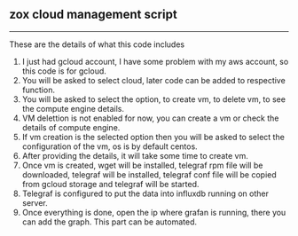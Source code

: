 ## zox cloud management script
------
These are the details of what this code includes

 1. I just had gcloud account, I have some problem with my aws account, so this code is for gcloud.
 2. You will be asked to select cloud, later code can be added to respective function.
 3. You will be asked to select the option, to create vm, to delete vm, to see the compute engine details.
 4. VM delettion is not enabled for now, you can create a vm or check the details of compute engine.
 5. If vm creation is the selected option then you will be asked to select the configuration of the vm, os is by default centos.
 6. After providing the details, it will take some time to create vm.
 7. Once vm is created, wget will be installed, telegraf rpm file will be downloaded, telegraf will be installed, telegraf conf file will be copied from gcloud storage and telegraf will be started.
 8. Telegraf is configured to put the data into influxdb running on other server.
 9. Once everything is done, open the ip where grafan is running, there you can add the graph. This part can be automated.
